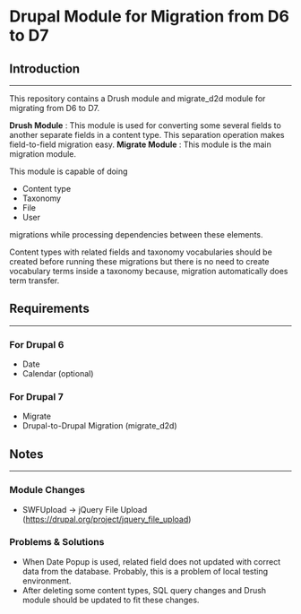 # Drupal Module for Migration from D6 to D7 #

## Introduction ##
- - -

This repository contains a Drush module and migrate_d2d module for migrating from D6 to D7.

__Drush Module__ : This module is used for converting some several fields to another separate fields in a content type. This separation operation makes field-to-field migration easy.
__Migrate Module__ : This module is the main migration module.

This module is capable of doing

* Content type
* Taxonomy
* File
* User

migrations while processing dependencies between these elements.

Content types with related fields and taxonomy vocabularies should be created before running these migrations but there is no need to create vocabulary terms inside a taxonomy because, migration automatically does term transfer.


## Requirements ##
- - -

### For Drupal 6 ###

* Date
* Calendar (optional)

### For Drupal 7 ###

* Migrate
* Drupal-to-Drupal Migration (migrate_d2d)


## Notes ##
- - -

### Module Changes ###

* SWFUpload -> jQuery File Upload (https://drupal.org/project/jquery_file_upload)

### Problems & Solutions ###

* When Date Popup is used, related field does not updated with correct data from the database. Probably, this is a problem of local testing environment.
* After deleting some content types, SQL query changes and Drush module should be updated to fit these changes.

